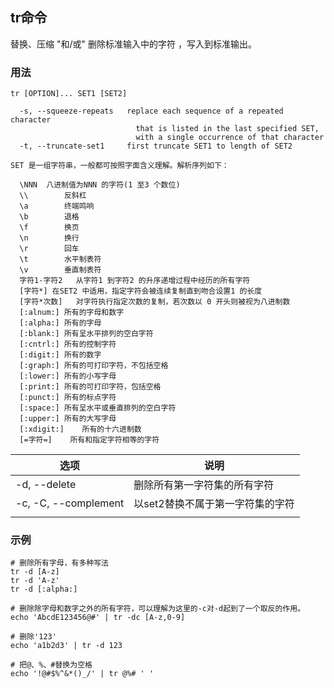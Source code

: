 ## tr命令

替换、压缩 "和/或" 删除标准输入中的字符 ，写入到标准输出。

### 用法
```
tr [OPTION]... SET1 [SET2]

  -s, --squeeze-repeats   replace each sequence of a repeated character
                            that is listed in the last specified SET,
                            with a single occurrence of that character
  -t, --truncate-set1     first truncate SET1 to length of SET2

SET 是一组字符串，一般都可按照字面含义理解。解析序列如下：

  \NNN	八进制值为NNN 的字符(1 至3 个数位)
  \\		反斜杠
  \a		终端鸣响
  \b		退格
  \f		换页
  \n		换行
  \r		回车
  \t		水平制表符
  \v		垂直制表符
  字符1-字符2	从字符1 到字符2 的升序递增过程中经历的所有字符
  [字符*]	在SET2 中适用，指定字符会被连续复制直到吻合设置1 的长度
  [字符*次数]	对字符执行指定次数的复制，若次数以 0 开头则被视为八进制数
  [:alnum:]	所有的字母和数字
  [:alpha:]	所有的字母
  [:blank:]	所有呈水平排列的空白字符
  [:cntrl:]	所有的控制字符
  [:digit:]	所有的数字
  [:graph:]	所有的可打印字符，不包括空格
  [:lower:]	所有的小写字母
  [:print:]	所有的可打印字符，包括空格
  [:punct:]	所有的标点字符
  [:space:]	所有呈水平或垂直排列的空白字符
  [:upper:]	所有的大写字母
  [:xdigit:]	所有的十六进制数
  [=字符=]	所有和指定字符相等的字符
```

| 选项                 | 说明                             |
| -------------------- | -------------------------------- |
| -d, --delete         | 删除所有第一字符集的所有字符     |
| -c, -C, --complement | 以set2替换不属于第一字符集的字符 |
|                      |                                  |

### 示例

~~~shell
# 删除所有字母，有多种写法
tr -d [A-z]
tr -d 'A-z'
tr -d [:alpha:]

# 删除除字母和数字之外的所有字符，可以理解为这里的-c对-d起到了一个取反的作用。
echo 'AbcdE123456@#' | tr -dc [A-z,0-9]

# 删除'123'
echo 'a1b2d3' | tr -d 123

# 把@、%、#替换为空格
echo '!@#$%^&*()_/' | tr @%# ' '
~~~
